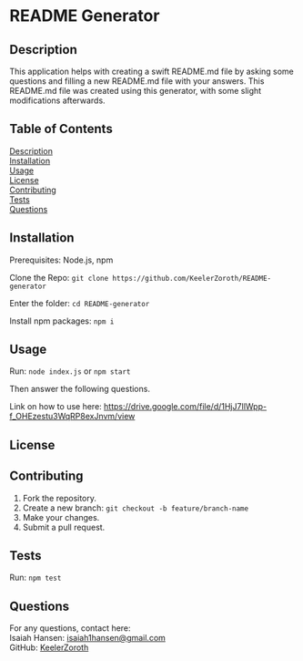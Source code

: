 # README Generator
## Description
  This application helps with creating a swift README.md file by asking some questions and filling a new README.md file with your answers. This README.md file was created using this generator, with some slight modifications afterwards.
## Table of Contents
  [Description](#description)  
  [Installation](#installation)  
  [Usage](#usage)  
  [License](#license)  
  [Contributing](#contributing)  
  [Tests](#tests)  
  [Questions](#questions)  
## Installation
  Prerequisites: Node.js, npm  


  Clone the Repo: ``` git clone https://github.com/KeelerZoroth/README-generator ```  

Enter the folder: ``` cd README-generator ```  

Install npm packages: ``` npm i ```
## Usage
  Run: ``` node index.js ``` or ``` npm start ```  

Then answer the following questions.  

Link on how to use here: https://drive.google.com/file/d/1HjJ7IlWpp-f_OHEzestu3WqRP8exJnvm/view
## License
  []()
  
## Contributing
  1. Fork the repository.  
  2. Create a new branch: ``` git checkout -b feature/branch-name ```  
  3. Make your changes.  
  4. Submit a pull request.
## Tests
  Run: ``` npm test ```
## Questions
  For any questions, contact here:  
  Isaiah Hansen: isaiah1hansen@gmail.com  
  GitHub: [KeelerZoroth](https://github.com/KeelerZoroth)  
